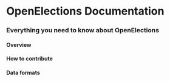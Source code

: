 # OpenElections Documentation

### Everything you need to know about OpenElections

#### Overview


#### How to contribute


#### Data formats




